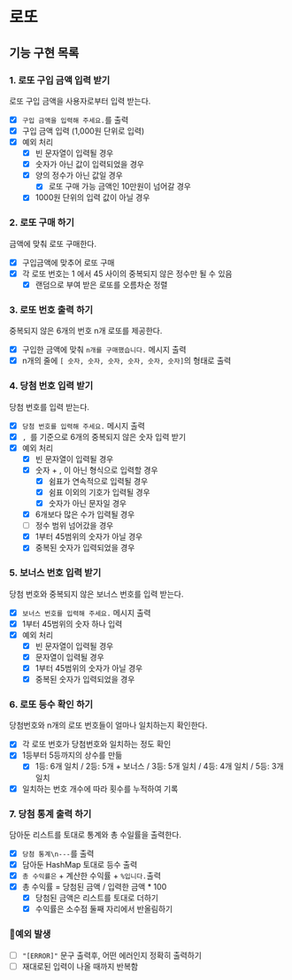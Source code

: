 # 로또

## 기능 구현 목록

### 1. 로또 구입 금액 입력 받기
로또 구입 금액을 사용자로부터 입력 받는다.

- [x] `구입 금액을 입력해 주세요.`를 출력
- [x] 구입 금액 입력 (1,000원 단위로 입력)
- [x] 예외 처리 
  - [x] 빈 문자열이 입력될 경우
  - [x] 숫자가 아닌 값이 입력되었을 경우
  - [x] 양의 정수가 아닌 값일 경우
    - [x] 로또 구매 가능 금액인 10만원이 넘어갈 경우
  - [x] 1000원 단위의 입력 값이 아닐 경우

### 2. 로또 구매 하기
금액에 맞춰 로또 구매한다.

- [x] 구입금액에 맞추어 로또 구매
- [x] 각 로또 번호는 1 에서 45 사이의 중복되지 않은 정수만 될 수 있음
  - [x] 랜덤으로 부여 받은 로또를 오름차순 정렬

### 3. 로또 번호 출력 하기
중복되지 않은 6개의 번호 n개 로또를 제공한다.

- [x] 구입한 금액에 맞춰 `n개를 구매했습니다.` 메시지 출력
- [x] n개의 줄에 `[ 숫자, 숫자, 숫자, 숫자, 숫자, 숫자]`의 형태로 출력

### 4. 당첨 번호 입력 받기
당첨 번호를 입력 받는다.

- [x] `당첨 번호를 입력해 주세요.` 메시지 출력
- [x] `, `를 기준으로 6개의 중복되지 않은 숫자 입력 받기
- [x] 예외 처리
  - [x] 빈 문자열이 입력될 경우
  - [x] 숫자 + , 이 아닌 형식으로 입력할 경우
    - [x] 쉼표가 연속적으로 입력될 경우
    - [x] 쉼표 이외의 기호가 입력될 경우
    - [x] 숫자가 아닌 문자일 경우
  - [x] 6개보다 많은 수가 입력될 경우
  - [ ] 정수 범위 넘어갔을 경우
  - [x] 1부터 45범위의 숫자가 아닐 경우
  - [x] 중복된 숫자가 입력되었을 경우

### 5. 보너스 번호 입력 받기
당첨 번호와 중복되지 않은 보너스 번호를 입력 받는다.

- [x] `보너스 번호를 입력해 주세요.` 메시지 출력
- [x] 1부터 45범위의 숫자 하나 입력
- [x] 예외 처리
  - [x] 빈 문자열이 입력될 경우
  - [x] 문자열이 입력될 경우
  - [x] 1부터 45범위의 숫자가 아닐 경우
  - [x] 중복된 숫자가 입력되었을 경우

### 6. 로또 등수 확인 하기
당첨번호와 n개의 로또 번호들이 얼마나 일치하는지 확인한다.

- [x] 각 로또 번호가 당첨번호와 일치하는 정도 확인
- [x] 1등부터 5등까지의 상수를 만듦
  - [x] 1등: 6개 일치 / 2등: 5개 + 보너스 / 3등: 5개 일치 / 4등: 4개 일치 / 5등: 3개 일치
- [x] 일치하는 번호 개수에 따라 횟수를 누적하여 기록

### 7. 당첨 통계 출력 하기
담아둔 리스트를 토대로 통계와 총 수일률을 출력한다.

- [x] `당첨 통계\n---`를 출력
- [x] 담아둔 HashMap 토대로 등수 출력
- [x] `총 수익률은` + 계산한 수익률 + `%입니다.`출력
- [x] 총 수익률 = 당첨된 금액 / 입력한 금액 * 100
  - [x] 당첨된 금액은 리스트를 토대로 더하기
  - [x] 수익률은 소수점 둘째 자리에서 반올림하기

### 🚨예외 발생

- [ ] `"[ERROR]"` 문구 출력후, 어떤 에러인지 정확히 출력하기
- [ ] 재대로된 입력이 나올 때까지 반복함
